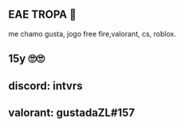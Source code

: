 ## EAE TROPA 👋
me chamo gusta, jogo free fire,valorant, cs, roblox. 
## 15y 🙄🙄
## discord: intvrs
## valorant: gustadaZL#157

<!--
**gust-ai/gust-ai** is a ✨ _special_ ✨ repository because its `README.md` (this file) appears on your GitHub profile.

Here are some ideas to get you started:

- 🔭 I’m currently working on ...
- 🌱 I’m currently learning ...
- 👯 I’m looking to collaborate on ...
- 🤔 I’m looking for help with ...
- 💬 Ask me about ...
- 📫 How to reach me: ...
- 😄 Pronouns: ...
- ⚡ Fun fact: ...
-->
